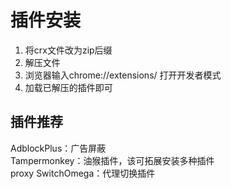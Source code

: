 # 插件安装
1. 将crx文件改为zip后缀
2. 解压文件
3. 浏览器输入chrome://extensions/ 打开开发者模式
4. 加载已解压的插件即可

## 插件推荐
AdblockPlus：广告屏蔽  
Tampermonkey：油猴插件，该可拓展安装多种插件  
proxy SwitchOmega：代理切换插件  

